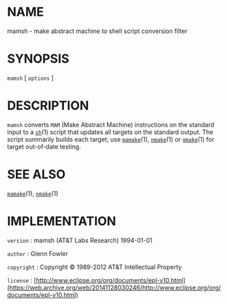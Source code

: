 # NAME

mamsh - make abstract machine to shell script conversion filter

# SYNOPSIS

`mamsh` \[ `options` \]

# DESCRIPTION

`mamsh` converts `MAM` (Make Abstract Machine) instructions on the
standard input to a
[`sh`](/web/20141128030246/http://www2.research.att.com/~astopen/man/man1/sh.html)(1)
script that updates all targets on the standard output. The script
summarily builds each target; use
[`mamake`](/web/20141128030246/http://www2.research.att.com/~astopen/man/man1/mamake.html)(1),
[`nmake`](/web/20141128030246/http://www2.research.att.com/~astopen/man/man1/nmake.html)(1)
or
[`gmake`](/web/20141128030246/http://www2.research.att.com/~astopen/man/man1/gmake.html)(1)
for target out-of-date testing.

# SEE ALSO

[`mamake`](/web/20141128030246/http://www2.research.att.com/~astopen/man/man1/mamake.html)(1),
[`nmake`](/web/20141128030246/http://www2.research.att.com/~astopen/man/man1/nmake.html)(1)

# IMPLEMENTATION

`version`
:   mamsh (AT&T Labs Research) 1994-01-01

`author`
:   Glenn Fowler

`copyright`
:   Copyright © 1989-2012 AT&T Intellectual Property

`license`
:   [http://www.eclipse.org/org/documents/epl-v10.html](https://web.archive.org/web/20141128030246/http://www.eclipse.org/org/documents/epl-v10.html)


